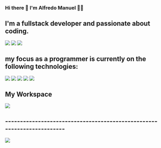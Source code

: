 

<!--
### Hi there 👋
**alfredo003/alfredo003** is a ✨ _special_ ✨ repository because its `README.md` (this file) appears on your GitHub profile.

Here are some ideas to get you started:

- 🔭 I’m currently working on ...
- 🌱 I’m currently learning ...
- 👯 I’m looking to collaborate on ...
- 🤔 I’m looking for help with ...
- 💬 Ask me about ...
- 📫 How to reach me: ...
- 😄 Pronouns: ...
- ⚡ Fun fact: ...
-->
### Hi there 👋 I'm Alfredo Manuel 👨‍💻

## I'm a fullstack developer and passionate about coding.
<p><img src="https://img.shields.io/badge/Instagram-E4405F?style=for-the-badge&logo=instagram&logoColor=white" />
<a href="https://free.facebook.com/alfredo.manuel.3914207?ref_component=mfreebasic_home_header&ref_page=%2Fwap%2Fhome.php&refid=7"><img src="https://img.shields.io/badge/Facebook-1877F2?style=for-the-badge&logo=facebook&logoColor=white" /></a>
<a href="https://www.linkedin.com/feed/"><img src="https://img.shields.io/badge/LinkedIn-0077B5?style=for-the-badge&logo=linkedin&logoColor=white" /><a></p>


## my focus as a programmer is currently on the following technologies:
<p><img src="https://img.shields.io/badge/HTML5-E34F26?style=for-the-badge&logo=html5&logoColor=white" />
  <img src="https://img.shields.io/badge/CSS-239120?&style=for-the-badge&logo=css3&logoColor=white" />
<img src="https://img.shields.io/badge/JavaScript-323330?style=for-the-badge&logo=javascript&logoColor=F7DF1E" />
   <img src=https://img.shields.io/badge/PHP-777BB4?style=for-the-badge&logo=php&logoColor=white"/>
  <img src="https://img.shields.io/badge/Laravel-FF2D20?style=for-the-badge&logo=laravel&logoColor=white" />
          </p>
                                                                                                         
                                                                                                         





## My Workspace
<p>
  <img src="https://img.shields.io/badge/Windows-ASUS_Zenbook_3-0078D6?style=for-the-badge&logo=windows&logoColor=white" />
          </p>

## -----------------------------------------------------------------------
<p><img src="https://media.giphy.com/media/xT9IgzoKnwFNmISR8I/giphy.gif"></p>


